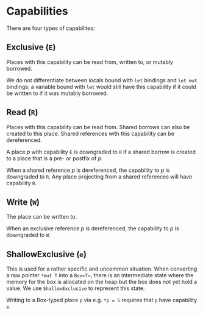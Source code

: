 # Capabilities

There are four types of capabilites:

## Exclusive (`E`)

Places with this capability can be read from, written to, or mutably borrowed.

We do not differentiate between locals bound with `let` bindings and `let mut`
bindings: a variable bound with `let` would still have this capability if it
could be written to if it was mutably borrowed.

## Read (`R`)

Places with this capability can be read from. Shared borrows can also be created
to this place. Shared references with this capability can be dereferenced.

A place $p$ with capability `E` is downgraded to `R` if a shared borrow is
created to a place that is a pre- or postfix of $p$.

When a shared reference $p$ is dereferenced, the capability to $p$ is downgraded
to `R`. Any place projecting from a shared references will have capability `R`.

## Write (`W`)

The place can be written to.

When an exclusive reference $p$ is dereferenced, the capability to $p$ is downgraded
to `W`.

## ShallowExclusive (`e`)

This is used for a rather specific and uncommon situation. When converting a raw
pointer `*mut T` into a `Box<T>`, there is an intermediate state where the
memory for the box is allocated on the heap but the box does not yet hold a
value. We use `ShallowExclusive` to represent this state.

Writing to a Box-typed place `p` via e.g. `*p = 5` requires that `p` have
capability `e`.

